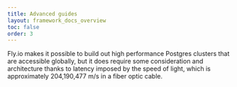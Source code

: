 ```yaml
---
title: Advanced guides
layout: framework_docs_overview
toc: false
order: 3
---
```


Fly.io makes it possible to build out high performance Postgres clusters that are accessible globally, but it does require some consideration and architecture thanks to latency imposed by the speed of light, which is approximately 204,190,477 m/s in a fiber optic cable.